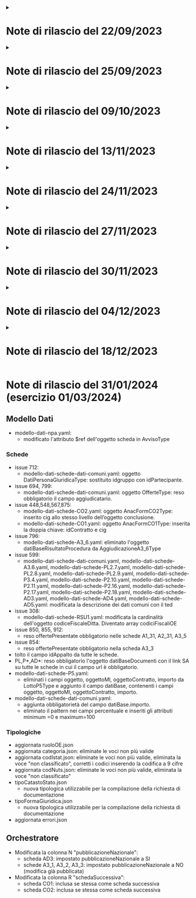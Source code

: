 <details>
<summary><h1>Note di rilascio del 22/09/2023</h1></summary>

## Modello Dati
* modello-dati-tipologiche.yaml:
  * creato un nuovo oggetto TipologicaSchemaErroriType
  * modificato l'attributo $ref dell'oggetto ErroriEnum per estendere il nuovo schema dati ($ref: '#/components/schemas/TipologicaSchemaErroriType')
* modello-dati-npa.yaml:
  * aggiunta nuova scheda SQ1
  * aggiunti gli attributi idNuovaScheda e idNuovoAvviso in EsitoOperazioneType
      
### Regole
* A1_29.dmn, A1_30.dmn, A1_31.dmn, A1_32.dmn, A1_33.dmn, A1_34.dmn, A1_35.dmn, A1_36.dmn, A1_37.dmn, A2_29.dmn, A2_30.dmn, A2_31.dmn, A2_32.dmn, A2_33.dmn, A2_34.dmn, A2_35.dmn, A2_36.dmn, A2_37.dmn, A3_1.dmn, A3_2.dmn, A3_3.dmn, A3_4.dmn, A3_5.dmn, A3_6.dmn,M1_38.dmn, M1_39.dmn, M1_40.dmn, M2_38.dmn, M2_39.dmn, M2_40.dmn:
  * aggiunte nuove regole
* AD1_25.dmn, AD1_26.dmn, AD1_27.dmn, AD1_28.dmn, AD2_25.dmn, AD2_26.dmn, AD2_27.dmn, AD2_28.dmn, AD3.dmn, P1_10.dmn, P1_11.dmn, P1_12.dmn, P1_13.dmn, P1_16.dmn, P1_17.dmn, P1_20.dmn, P1_21.dmn, P2_10.dmn, P2_11.dmn, P2_12.dmn, P2_13.dmn, P2_16.dmn, P2_17.dmn, P2_20.dmn, P2_21.dmn, P3_4.dmn:
  * regola REG7 corretto il messaggio con art. 140 co. 10 D. Lgs. 36/2023
    
### Schede
* modello-dati-schede-dati-comuni.yaml:
  * modificato l'oggetto StazioneAppaltanteType rendendo tutti i campi obbligatori tranne funzioniSvolte
  * modificato l'oggetto AggiudicazioneA1_31Type rendendo il cig obbligatorio
  * modificato l'oggetto ModificaContrattualeType togliendo lotIdentifier
  * modificato l'oggetto ModificaContrattuale_40Type togliendo lotIdentifier
  * modificato l'oggetto AggiudicazioneA7Type togliendo il lotIdentifier e inserendo il cig obbligatorio
  * modificato l'oggetto AppaltoA7Type togliendo l'idAppalto
  * aggiunto all'oggetto AppaltoP4BaseType il campo boolean costituzioneSocietaDiScopo obbligatorio
  * modificato il format datetime in date-time su tutti gli oggetti
  * modificato l'oggetto DatiTerminiInvioType: oraScadenzaPresentazioneOfferte diventa date-time
  * modificato l'oggetto DatiBaseTerminiInvioSoloOraType: oraScadenzaPresentazioneOfferte diventa date-time
  * eliminati gli oggetti MisurePremialiType, MotivoDerogaType, LingueType, TipologiaLavoroType, CondizioniNegoziataType
  * modificato l'oggetto ParitaDiGenereGenerazionaleType: l'attributo misurePremiali diventa array di MisurePremialiEnum e motivoDeroga diventa array di MotivoDerogaEnum
  * modificato l'oggetto DatiBaseDocumentiType: l'attributo lingue diventa array di LingueEnum
  * modificati gli oggetti LottoP_10Type, LottoP_11Type, LottoP_15Type,	LottoP_16Type, LottoP_17Type, LottoP_19Type,  LottoP3BaseType, LottoP6BaseType, LottoP4BaseType,LottoP7BaseType: l'attributo tipologiaLavoro diventa array di TipologiaLavoroEnum
  * modificati gli oggetti LottoBaseType, LottoP4BaseType, LottoP7BaseType: l'attributo condizioniNegoziata diventa array di CondizioniNegoziataEnum
  * modificato l'oggetto DatiBaseAccessibilitaType: il campo accessibilita non è più array, secondo quanto indicato nel ted con la sdk 1.8.0
  * modificati gli oggetti PrestazioniEnum, TipoRealizzazioneContrattoEnum, FunzioniDelegateEnum, GiustificazioneAggiudicazioneDirettaEnum, EsitoProceduraEnum, GiustificazioneEsitoProceduraEnum, MotiviModificaContrattualeEnum, MotiviVariazioneAnagraficaEnum, MotiviInterruzioneEnum, TipologiaComunicazioneEnum: rinominato il riferimento al json
  * modificati gli oggetti InvitatoType, DatiPersonaGiuridicaType, AggiudicatarioType, AggiudicatarioA1_35Type, PartecipanteType, PartecipanteADType, SoggettoType: rinominato l'attributo tipo in tipoOE
  * modificato l'oggetto PrestazioneType: rinominato l'attributo tipo in tipoSoggetto
  * modificato l'oggetto FinanziamentoType: rinominato l'attributo tipo in tipoFinanziamento	 
* modello-dati-schede-P3.5.yaml:
  * l'attributo condizioniNegoziata diventa array di CondizioniNegoziataEnum
* modello-dati-schede-A2.31.yaml, modello-dati-schede-A3.5.yaml, modello-dati-schede-A3.6.yaml:
  * reso il cig obbligatorio
* modello-dati-schede-A3.3.yaml:
  * modificato il format datetime in date-time
* modello-dati-schede-AD3.yaml:
  * reso il lotidentifier obbligatorio
* modello-dati-schede-AD4.yaml:
  * reso il lotidentifier obbligatorio
  * modificato il format datetime in date-time
* modello-dati-schede-CL1.yaml:
  * tolto l'idcontratto dall'oggetto CollaudoType e inserito nell'anacForm
  * modificato il format datetime in date-time
* modello-dati-schede-CO1.yaml, modello-dati-schede-CO2.yaml:
  * tolto l'idcontratto dall'oggetto ConclusioneType e inserito nell'anacForm
  * modificato il format datetime in date-time
* modello-dati-schede-I1.yaml:
  * tolto l'idcontratto dall'oggetto DatiInizioType e inserito nell'anacForm
  * modificato il format datetime in date-time
* modello-dati-schede-NAG.yaml:
  * reso obbligatorio il cig e i lotti
* modello-dati-schede-SC1.yaml:
  * tolto l'idcontratto dall'oggetto DatiContrattoType
  * modificato il format datetime in date-time
* modello-dati-schede-RI1.yaml:
  * aggiunto l'attributo incidenzaCronoprogramma
  * eliminato l'array sospensioni e inserito l'elemento sospensione.
  * tolto l'idcontratto dall'oggetto sospensioneType. inserito l'idscheda nell'anacForm
  * modificato il format datetime in date-time
* modello-dati-schede-SQ1.yaml:
  * aggiunta nuova scheda di superamento del quarto del tempo contrattuale
* modello-dati-schede-AC1.yaml:
  * eliminato l'array accordiBonari e inserito l'elemento accordoBonario.
  * tolto l'idcontratto dall'oggetto AccordoBonarioType e inserito nell'anacForm
  * modificato il format datetime in date-time
* modello-dati-schede-IR1.yaml:
  * eliminato l'array ritardi e inserito l'elemento ritardo.
  * tolto l'idcontratto dall'oggetto RitardoType e inserito nell'anacForm
  * modificato il format datetime in date-time
* modello-dati-schede-S2.yaml:
  * modificato il format datetime in date-time
* modello-dati-schede-RSU1.yaml:
  * eliminato l'array subappalti e inserito l'elemento subappalto.
  * tolto l'idcontratto dall'oggetto subappaltotype e inserito nell'anacForm
* modello-dati-schede-CS1.yaml:
  * eliminato l'array subappalti e inserito l'elemento subappalto.
  * tolto l'idcontratto dall'oggetto subappaltotype e inserito nell'anacForm
  * modificato il format datetime in date-time
* modello-dati-schede-ES1.yaml:
  * eliminato l'array subappalti e inserito l'elemento subappalto.
  * tolto l'idcontratto dall'oggetto subappaltotype. aggiunto l'idScheda nell'anacForm
  * modificato il format datetime in date-time
* modello-dati-schede-S3.yaml, modello-dati-schede-S4.yaml:
  * tolto lotidentifier. reso il cig obbligatorio
* modello-dati-schede-SA1.yaml:
  * eliminato l'array avanzamenti e inserito l'elemento avanzamento.
  * tolto l'idcontratto dall'oggetto avanzamentotype e inserito nell'anacForm
  * modificato il format datetime in date-time
* modello-dati-schede-SO1.yaml:
  * eliminato l'array sospensioni e inserito l'elemento sospensione.
  * tolto l'idcontratto dall'oggetto sospensioneType e inserito nell'anacForm
  * modificato il format datetime in date-time
* modello-dati-schede-SU1.yaml:
  * eliminato l'array sospensioni e inserito l'elemento sospensione.
  * tolto l'idcontratto dall'oggetto sospensioneType e inserito nell'anacForm 
* modello-dati-schede-P3.3.yaml:	
  * modificata label cigAccordoQuadro in cigAccordoQuadroConvenzione
* modello-dati-schede-P6.3.yaml, modello-dati-schede-P6.4.yaml, modello-dati-schede-P6.5.yaml, modello-dati-schede-P6.6.yaml:
  * file eliminati
  
### Tipologiche
* errori.json:
  * corretto con art. 140 co. 10 D. Lgs. 36/2023
  * inserito nuovo messaggio di errore REG77
  * inserito nuovo messaggio di errore ERR63
  * inserito nuovo messaggio di errore ERR64
  * modificato messaggio dell'errore ERR46
  * inserito nuovo messaggio di errore FVX30 
* codiceScheda.json: 
  * aggiunta la nuova scheda SQ1.
  * modificato codice C01 e C02 in CO1 e CO2
* lingue.json, statoScheda.json, statoAvviso.json, esitoOperazione.json, codNUTS.json, codIstat.json:
  * aggiornati i valori delle tipologiche  
* prestazioni.json:
  * rinominata in prestazioniComprese.json
* tipoRealizzazioneContratto.json:
  * rinominata in tipoRealizzazione.json
* funzioniDelegate.json:
  * rinominata in funzioniSvolte.json
* giustificazioneAggiudicazioneDiretta.json:
  * rinominata in giustificazioniAggiudicazioneDiretta.json
* esitoProcedura.json:
  * rinominata in esito.json
* giustificazioneEsitoProcedura.json:
  * rinominata in giustificazione.json
* motiviModificaContrattuale.json:
  * rinominata in motiviModifica.json
* motiviVariazioneAnagrafica.json:
  * rinominata in motivoVariazione.json
* motiviInterruzione.json:
  * rinominata in causaInterruzioneAnticipata.json
* tipologiaComunicazione.json:
  * rinominata in tipoComunicazione.json      
* cancellate le seguenti tipologiche perché rinominate o non utilizzate:
  * prestazioni.json
  * tipoRealizzazioneContratto.json
  * funzioniDelegate.json
  * giustificazioneAggiudicazioneDiretta.json
  * esitoProcedura.json
  * giustificazioneEsitoProcedura.json
  * motiviModificaContrattuale.json
  * motiviVariazioneAnagrafica.json
  * motiviInterruzione.json
  * erroriEform.json
  * tipologiaComunicazione.json
* tipoContenuto.json: 
  * nuova tipologica ad uso interno

## Orchestratore

## Specifiche Interfacce

## Documentazione
* Nella sezione Standard adottati del file README.md è stata aggiornata la versione sdk dell'eForms da adottare (1.8.0).
</details>

<details>
<summary><h1>Note di rilascio del 25/09/2023</h1></summary>

## JWS token 
ref. /docs/specifiche-jws/

* jws.yaml:
  * creato un nuovo file con le specifiche openAPI 3 del modello dati dell'oggetto body del token
* roadmap.md:
  * creato un nuovo file con la roadmap prevista per l'attivazione dei controlli di correttezza formale e sostanziale del JWS token 
</details>

<details>
<summary><h1>Note di rilascio del 09/10/2023</h1></summary>

## Modello Dati 

### Regole
* A3_1.dmn, A2_30.dmn, A2_33.dmn, A2_34.dmn,A3_2.dmn,A3_3.dmn,A3_4.dmn,A3_5.dmn,A3_6.dmn,A1_34.dmn,A1_33.dmn,A1_30.dmn,A1_32.dmn, A2_32.dmn,A1_35.dmn,A2_35.dmn, A2_29.dmn, A1_29.dmn: aggiornate regole

### Schede
* modello-dati-schede-P*.yaml, modello-dati-schede-PL*.yaml, modello-dati-schede-AD*.yaml, modello-dati-schede-A*.yaml, modello-dati-schede-M*.yaml, modello-dati-schede-SA1.yaml, modello-dati-schede-RSU1.yaml, modello-dati-schede-ES1.yaml, modello-dati-schede-CS1.yaml, modello-dati-schede-SO1.yaml, modello-dati-schede-SQ1.yaml, modello-dati-schede-RI1.yaml, modello-dati-schede-AC1.yaml, modello-dati-schede-CL1.yaml:
  * modificata la descrizione della scheda

* modello-dati-schede-dati-comuni.yaml:
  * eliminato l'oggetto DatiBaseAggiudicazioneSubappaltoType
  * modificato l'oggetto AggiudicazioneA4Type: rinominata la property datibaseSubappalti in datiBaseSubappalti
  * modificato l'oggetto AppaltoBaseType rendendo obbligatorio il campo categorieMerceologiche.
  * Rimosso il required del campo categorieMerceologiche dagli oggetti AppaltoP_10Type, AppaltoP_11Type, AppaltoP_12Type, AppaltoP_13Type, AppaltoP_14Type, AppaltoP_16Type, AppaltoP_17Type, AppaltoP_19Type, AppaltoP_20Type, AppaltoP_21Type. 
  * modificato l'oggetto LottoBaseType:
  	* resi obbligatori i campi categorieMerceologiche, afferenteInvestimentiPNRR, contrattiDisposizioniParticolari.
  	* eliminato il campo modalitaAcquisizione.
  * modificati gli oggetti LottoP_10Type, LottoP_11Type, LottoP_12Type, LottoP_13Type, LottoP_14Type, LottoP_16Type, LottoP_17Type, LottoP_19Type, LottoP_20Type, LottoP_21Type:
  	* rimosso il required dei campi categorieMerceologiche, afferenteInvestimentiPNRR, contrattiDisposizioniParticolari
  	* aggiunto il campo modalitaAcquisizione
  * modificato l'oggetto DatiBaseProceduraType rendendo obbligatorio il campo tipoProcedura
  * aggiunto l'oggetto DatiBaseProceduraOptionalType che non prevede il campo tipoProcedura obbligatorio
  * modificato l'oggetto AppaltoPLCompletoType cambiando la reference da DatiBaseProceduraType a DatiBaseProceduraOptionalType
  * modificato l'oggetto AppaltoP4BaseType: modificata la property datiBaseProcedura togliendo il required perché inserito nell'oggetto DatiBaseProceduraType referenziato 
  * modificato l'oggetto AppaltoP7BaseType: modificata la property datiBaseProcedura togliendo il required perché inserito nell'oggetto DatiBaseProceduraType referenziato 
  * modificato l'oggetto DatiBaseDocumentiType rendendo required la url
  * modificati gli oggetti LottoP6BaseType e LottoP7BaseType: cambiata la reference del campo datiBaseDocumenti da DatiBaseDocumentiType a DatiBaseDocumentiOptionalType
  * modificati gli oggetti LottoPLBase,LottoPLCompletoType,LottoP4BaseType: aggiunto il campo datiBaseDocumenti
  * modificati gli oggetti DatiBaseAppaltoType,DatiBaseLottoType: aggiunto il required sull'importo
  * aggiunti gli oggetti DatiBaseDocumentiOptionalType, DatiBaseAppaltoOptionalType,DatiBaseLottoOptionalType,DatiBaseAggiudicazioneOptionalType,LottoP7_2BaseType,DatiBaseLottoP7_3Type,DatiBaseCPVP7Type,DatiBaseCPVPLType,DatiBaseContrattoP7Type,DatiBaseProceduraADType, DatiBaseStrumentiProceduraAType, DatiBaseSubappaltiRequiredType
  * modificati gli oggetti AppaltoP6BaseType,LottoP6BaseType: tolta la property datibase    
  * LottoP3BaseType eliminati i campi afferenteInvestimentiPNRR, categoria.
  * DatiBaseAggiudicazioneType: aggiunto il required
  * modificato l'oggetto AppaltoAType: eliminato il campo relazioneUnicaSulleProcedure
  * modificati gli oggetti AppaltoA1_29Type, AppaltoA1_30Type, AppaltoA1_33Type, AppaltoA1_34Type : aggiunto il campo relazioneUnicaSulleProcedure
  * modificati gli oggetti AggiudicazioneCompletaType e AggiudicazioneBaseType: eliminato il campo numeroOfferteAmmesse
  * modificati gli oggetti AggiudicazioneA1_29Type, AggiudicazioneA1_30Type, AggiudicazioneA1_32Type, AggiudicazioneA1_33Type, AggiudicazioneA1_34Type, AggiudicazioneA1_35Type, AggiudicazioneA1_36Type, AggiudicazioneA1_37Type, AggiudicazioneA4Type: aggiunto il campo numeroOfferteAmmesse
  * modificati gli oggetti ModificaContrattualeType,ModificaContrattuale_40Type: tolta la property idcontratto

* modello-dati-schede-A2.32.yaml, modello-dati-schede-A2.33.yaml, modello-dati-schede-A2.34.yaml, modello-dati-schede-A2.35.yaml:
  * modificata la property datiBaseAggiudicazioneSubappalto: sostituito il puntamento all'oggetto DatiBaseAggiudicazioneSubappaltoType con DatiBaseSubappaltiType
  * rinominata la property datibaseSubappalti in datiBaseSubappalti

* modello-dati-schede-A2.29.yaml, modello-dati-schede-A2.30.yaml, modello-dati-schede-A2.31.yaml, modello-dati-schede-A7.1.2.yaml, modello-dati-schede-A3.1.yaml, modello-dati-schede-A3.2.yaml, modello-dati-schede-A3.3.yaml, modello-dati-schede-A3.4.yaml, modello-dati-schede-A3.5.yaml:
	* rinominata la property datiBaseAggiudicazioneSubappalto in datiBaseSubappalti

* modello-dati-schede-PL2.7.yaml,modello-dati-schede-PL2.8.yaml,modello-dati-schede-PL2.9.yaml:
	* eliminati i required dei campi accordoQuadro, sistemaDinamicoAcquisizione dalla property datiBaseStrumentiProcedura

* modello-dati-schede-A2.37.yaml,modello-dati-schede-A2.36.yaml:
	* modificata la property datiBaseProcedura tolto il required perché inserito nell'oggetto DatiBaseProceduraType referenziato

* modello-dati-schede-P3.5.yaml,modello-dati-schede-P3.4.yaml,modello-dati-schede-P3.3.yaml,modello-dati-schede-P3.2.yaml,modello-dati-schede-P3.1.yaml: 
	* modificato l'oggetto lotti: 
	 * cambiata la reference di datiBaseDocumenti da DatiBaseDocumentiType a DatiBaseDocumentiOptionalType
	 * aggiunti i campi afferenteInvestimentiPNRR, categoria
	 * aggiornata la reference di datiBase
	 * eliminati i required da datiBase e DatiBaseAggiudicazioneType perché già presenti nell'oggetto referenziato

* modello-dati-schede-P2.24.yaml,modello-dati-schede-P2.23.yaml,modello-dati-schede-P2.21.yaml,modello-dati-schede-P2.20.yaml,modello-dati-schede-P2.19.yaml,modello-dati-schede-P2.14.yaml,modello-dati-schede-P2.13.yaml,modello-dati-schede-P2.12.yaml,modello-dati-schede-P2.11.yaml,modello-dati-schede-P2.10.yaml:
	* modificato l'oggetto appalto: modificate le property datiBaseProcedura e datiBase: tolto il required perché inserito inserito negli oggetti referenziati
	* modificato l'oggetto lotti eliminando il required perché già presente nell'oggetto DatiBaseDocumentiType referenziato 

* modello-dati-schede-P2.12.yaml:
	* resa array la property lotti 

* modello-dati-schede-P2.18.yaml,modello-dati-schede-P2.17.yaml,modello-dati-schede-P2.16.yaml:
	* aggiunto l'oggetto DatiBaseStrumentiProceduraType con i required richiesti
	* modificato l'oggetto appalto:		
		modificata la property datiBaseStrumentiProcedura referenziando il nuovo oggetto DatiBaseStrumentiProceduraType
		modificata la property datiBase aggiornando la reference all'oggetto DatiBaseAppaltoOptionalType
	* modificato l'oggetto lotti:
		modificato l'oggetto lotto eliminando il required perché già presente nell'oggetto DatiBaseDocumentiType referenziato
		modificata la property datiBase aggiornando la reference all'oggetto DatiBaseLottoOptionalType

* modello-dati-schede-P6.1.yaml:
	* inseriti gli oggetti AppaltoP6_1Type, LottoP6_1Type 
	* modello-dati-schede-P6.2.yaml:
	* inserita la property datiBase negli oggetti AppaltoP6_2Type eLottoP6_2Type con i required opportuni

* modello-dati-schede-P7.2.yaml:
	* modificata la reference dell'oggetto LottoP7_2Type
	* aggiunto l'oggetto QuadroEconomicoType

* modello-dati-schede-P7.3.yaml: 
	* modificata la reference all'oggetto datiBase e datiBaseDocumenti

* modello-dati-schede-AD2_25.yaml, modello-dati-schede-AD2_26.yaml, modello-dati-schede-AD2_27.yaml, modello-dati-schede-AD2_28.yaml:
	* modificata la reference dell'oggetto datiBaseProcedura

* modello-dati-schede-A2_29.yaml,modello-dati-schede-A2_30.yaml,modello-dati-schede-A2_31.yaml,modello-dati-schede-A3_4.yaml:
	* cambiata la reference degli oggetti datiBaseStrumentiProcedura e datiBaseSubappalti

* modello-dati-schede-A7_1_2.yaml:
	* cambiata la reference della property datibaseprocedura

* modello-dati-schede-NAG.yaml:
	* tolto il required dalla property datiBaseRisultatoProcedura

* modello-dati-schede-M1.yaml,modello-dati-schede-M1.40.yaml,modello-dati-schede-M2.yaml,modello-dati-schede-M2.40.yaml:
	* modificato l'array delle modifiche contrattuali in property singola.
	* spostato l'idcontratto dalla property modifica all'anac form.
   
### Tipologiche
* subappalto.json:
  * modificati i valori secondo la codelist Applicability del TED
* errori.json
  * aggiornate descrizioni
  * inserito nuovo messaggio di errore ERR65
  * inserito nuovo messaggio di errore ERR66
    
</details>

<details>
<summary><h1> Note di rilascio del 13/11/2023</h1></summary>

## Modello Dati 
* modello-dati-fvoe-fva.yaml:
  * modificato tipoDato idRichiesta di RichiediDocumentoResponse
  * aggiunto attributo personaGiuridica in AnagraficaOEType utilizzato dall'operazione /recupera-anagrafica-oe
* modello-dati-npa.yaml:
  * aggiunto il type string per l'attributo lotIdentifier in LottoType
  * aggiunto ProfiloSAType utilizzato dall'operazione /recupera-profilo
  * aggiungo l'attributo idPianificazione all'oggetto EsitoOperazioneType
  * aggiunto l'attributo tipo all'oggetto DatiPianoBaseType
  * aggiunto l'attributo idPianificazione all'oggetto StatoAvvisoType
  * AvvisoBaseType estende il nuovo oggetto AvvisoCommonType e aggiunge gli attributi idAppalto e idPianificazione
  * AvvisoType estende il nuovo oggetto AvvisoCommonType e aggiunge l'attributo piano
  * spostata la scheda P7_3 nelle schede di pianificazione
* modello-dati-persona-giuridica.yaml:
  * nuovo file che riporta il modello dati della persona giuridica restituita dall'operazione /recupera-anagrafica-oe    
    
### Regole
* P*.dmn, A*.dmn:
	* revisionate le regole 

### Schede
* modello-dati-schede-AC1.yaml:
	* modificata descrizione scheda
* modello-dati-schede-CS1.yaml:
	* cambiato idcontratto con idscheda di esito subappalto
 	* aggiunto nuovo campo motivoMancataEsecuzioneSubappalto
* modello-dati-schede-CO1.yaml:
	* modificato l'oggetto ConclusioneType aggiungendo i campi motiviRisoluzione, dataStipula, dataEsecutivita.
* modello-dati-schede-dati-comuni.yaml:
	* modificato l'oggetto AggiudicazioneA4Type: corretta la label datiBaseAggiudicazioneAppalto
 	* ove presente sia idGruppo sia idPartecipante eliminato idGruppo in quanto sarà usato solo l’idPartecipante
  	* aggiornato il riferimento alla tipologica motivazioneCIG.json
  	* reso obbligatorio partecipanti negli oggetti usati dalle schede di affidamento diretto
  	* aggiornato l'oggetto DefinizioneType utilizzato nella scheda di collaudo CL1
  	* aggiunto l'enum MotivoMancataEsecuzioneSubappaltoEnum utilizzato nella scheda di conclusione subappalto CS1
  	* riscritti gli enum in upper case
* modello-dati-schede-S1.yaml:
	* aggiunto l'oggetto anacForm.elencoSoggettiRichiedenti[] che ingloba l’attuale modello dati definito
 	* rinominato idGruppo dentro soggettiInteressati in idPartecipante
* modello-dati-schede-S2.yaml:
	* idPartecipante: da tipo string diventa tipo uuid
 	* aggiunto l'oggetto anacForm.elencoSoggetti[] che ingloba l’attuale modello dati definito
 * modello-dati-schede-S3.yaml:
	* aggiunto l'oggetto anacForm.elencoIncarichi[] che ingloba l’attuale modello dati definito
	* modificato l’oggetto datiPersonaGiuridica dentro incarichi[] in un array datiPersonaGiuridica[]
 	* modificato l’oggetto datiPersonaGiuridica dentro prestazioni[] in un array datiPersonaGiuridica[]
 * modello-dati-schede-A3_6.yaml, modello-dati-schede-AD*.yaml:
 	* aggiunto l'oggetto stazioniAppaltanti
  	* modificato l'oggetto offertePresentate in partecipanti
   	* modificato l'oggetto aggiudicatario in partecipanti
* modello-dati-schede-P2*.yaml:
	* eliminata la doppia reference agli oggetti AppaltoBaseType e LottoBaseType
* modello-dati-schede-A*.yaml:
	*  reso idPartecipante obbligatorio
 	*  reso offertePresentate obbligatorio
* modello-dati-schede-P*.yaml:
	* modificato il nome dell'attributo idSchedaPreinformazione in idPianificazione
* modello-dati-schede-RSU1.yaml:
	* aggiunto il campo codiceFiscaleDittaACascata
 	* reso il campo cpv array
* modello-dati-schede-SC1.yaml:
	* modificato il tipo del campo importoCauzione in number, double.
* modello-dati-schede-CL1.yaml:
	* riscritto enum in upper case.
* modello-dati-schede-AD4.yaml:
	* aggiornata reference verso PartecipanteADType 
### Tipologiche
* errori.json
  * aggiunti i seguenti messaggi di errore: ERR67, ERR68, ERR69, ERR70, ERR71, ERR72, ERR73, ERR74, ERR75, ERR76, ERR77, ERR78, ERR79, ERR80, ERR81, ERR82, ERR83, ERR84, ERR85, ERR86, ERR87, ERR88, ERR89, ERR90, ERR91, ERR92, SEC14, SEC15, FVX31, FVX32, FVX33, FVX34, REG78
* tipoRuolo.json
  * aggiunti i nuovi valori DRP1, DRP2, DRP3 ed eliminato DRP
* statoContratto.json
  * aggiornati i valori della tipologica
* tipoPiano.json
  * aggiornati i valori della tipologica
* tipoIncarico.json:
  * eliminati i codici 9,11, 12, 14, 15, 16, 17 e 19
* statoComprova.json
  * nuova tipologica ad uso interno
* statoUtilizzo.json
  * nuova tipologica ad uso interno
* motivazioneCig.json: rinominata in motivazioneCIG.json
* motivoMancataEsecuzioneSubappalto.json
	* nuova tipologica utilizzata nella scheda di conclusione di una richiesta di subappalto   

## Orchestratore
* Aggiornato il file schema-cronologia-schede.xlsx
  
## Specifiche Interfacce
* specifiche-servizi-appalto.yaml:
  * inserita operazione /recupera-profilo
  * per l'operation /esito-operazione aggiunto in input idPianificazione
  * per le operation /modifica-avviso, /rettifica-avviso, /cancella-avviso, /ricerca-avviso aggiunto in input idPianificazione
* documento-specifiche-servizi-npa.md
  * aggiornamento dei ruoli nei paragrafi 4.4 Utenti e ruoli e 4.5 Servizi e ruoli
  * aggiornamento conferma-piano nel paragrafo 6 Contesto pianificazioneAppalto
* specifiche-servizi-fvoe-fva.yaml
  * modificata la descrizione per l'operation /recupero-anagrafica-oe
    
## Documentazione
* Nella sezione Standard adottati del file README.md è stata aggiornata la versione sdk dell'eForms da adottare (1.9.0).
</details>

<details>
<summary><h1> Note di rilascio del 24/11/2023</h1></summary>

## Modello Dati 
* modello-dati-npa.yaml:
  * eliminato attributo oggettoPrincipaleContratto in LottoType per adeguamento eform 1.9
    
### Regole
* inserite le regole di esecuzione
* AD*.dmn, P1*.dmn, P2*.dmn, P3_4.dmn, A1*.dmn, A2*.dmn:
	* modificata la REG8

### Schede
* modello-dati-schede-AD*.yaml, modello-dati-schede-A3_6.yaml, modello-dati-schede-P7_1_1.yaml, modello-dati-schede-P7_1_2.yaml, modello-dati-schede-P7_1_3.yaml,modello-dati-schede-P7_2.yaml:
	* inseriti gli attributi: importo, oggetto, oggetto contratto, codNuts, codIstat, categoria, ccnl
* modello-dati-schede-AD*.yaml e modello-dati-schede-P7*.yaml:
	* resa la cpv secondaria opzionale
* modello-dati-schede-dati-comuni.yaml:
	*  aggiunto l'oggetto MultilinguaType per l'invio dei dati in multilingua
 	* modificati gli oggetti DatiBaseAppaltoType,DatiBaseAppaltoOptionalType,DatiBaseAppaltoPLType,DatiBaseAppaltoADType,DatiBaseLottoType,DatiBaseLottoOptionalType,DatiBaseLottoPLType,DatiBaseLottoP7_3Type,DatiBaseLottoADType: aggiunto l'attributo oggettoMl per il multilingua
  	* modificato l'oggetto DatiBaseAccessibilitaType: aggiunto l'attributo giustificazioneMl per il multilingua
  	* modificato l'oggetto DatiBaseModificaContrattualeType: aggiunto l'attributo causaModificaMl per il multilingua
  	* modificati gli oggetti PartecipanteType, PartecipanteADType: aggiunto l'attributo paeseOperatoreEconomicoMl per il multilingua
  	* modificato l'oggetto DatiBaseProceduraCompletoType:
  		* aggiunto l'attributo giustificazioneProceduraAccelerataMl per il multilingua
  	 	* modificato il type dell'attributo giustificazioneProceduraAccelerata
  	* aggiunto il campo array categoriaScorporabile per tutti gli oggetti lotto.
  	* modificati gli oggetti DatiBaseRisultatoProceduraType e DatiBaseEsitoRisultatoProceduraType: cambiato il nome del campo esito in esitoProcedura
  	* modificato l'oggetto PartecipanteType: eliminate le imprese ausiliarie
  	* modificato l'oggetto PartecipanteADType:
  		* eliminate le imprese ausiliarie.
  	 	* aggiunte le obbligatorietà sui campi
	* reso opzionale il campo tipologiaLavoro
* modello-dati-schede-IR1.yaml:
	* modificato l'oggetto RitardoType: aggiunto l'attributo motivoSospensioneMl per il multilingua
* modello-dati-schede-P5.yaml:
	* modificato l'oggetto LottoP5Type: aggiunto l'attributo oggettoMl per il multilingua
 	* aggiunto l'array delle stazioni appaltanti
* modello-dati-schede-P7.3.yaml:
	* aggiunto l'array delle stazioni appaltanti
 	* tolti gli attributi idSchedaPreinformazione e termineRidottoAvvisoPreinformazione
* modello-dati-schede-RSU1.yaml:
	* modificato l'oggetto SubappaltoType: aggiunto l'attributo oggettoMl per il multilingua
* modello-dati-schede-SA1.yaml: 
	* modificato l'oggetto AvanzamentoType: aggiunto l'attributo denominazioneAvanzamentoMl per il multilingua
* modello-dati-schede-SC1.yaml:
	* idPartecipante: da tipo string diventa tipo uuid
* modello-dati-schede-I1.yaml:
	* resi opzionali i campi consegnaFrazionata e avvioPerFasi
* modello-dati-schede-AD5.yaml:
	* tolti i campi codiceFiscaleSA e denominazioneSA dall'oggetto appalto.
 	* reso opzionale il campo cup
* modello-dati-schede-P3*.yaml, modello-dati-schede-P6*.yaml, modello-dati-schede-P7_2.yaml, modello-dati-schede-AD*.yaml, modello-dati-schede-RSU1.yaml:
	* reso obbligatorio il campo espd
* adeguamento eform 1.9: eliminato l'attributo oggettoPrincipaleContratto in tutte le schede. Il campo per indicare l'oggetto del contratto è oggettoContratto e la tipologica di riferimento è la oggettoContratto.json con i valori previsti dal TED.
* modello-dati-schede-P4_2.yaml,modello-dati-schede-P4_3.yaml,modello-dati-schede-P4_4.yaml,modello-dati-schede-P4_5.yaml,modello-dati-schede-P4_6.yaml, modello-dati-schede-M1.yaml, modello-dati-schede-M1.40.yaml:
	* reso obbligatorio il campo eform
* modello-dati-schede-P3*.yaml, modello-dati-schede-P2_18.yaml:
	* reso obbligatorio il campo stazioniAppaltanti
   
### Tipologiche
* statoPiano.json
  * aggiunti i nuovi valori IN_ATT_PUBB, IN_STOP_PUBB e PUBB
* errori.json
  * aggiunti i seguenti messaggi di errore: ERR93, FVX36, FVX37, FVX38
  * aggiunti i messaggi delle regole di esecuzione
* esito.json: rinominata in esitoProcedura.json
* accessibilita.json, accordoQuadro.json, affidamentiRiservati.json, criteriAggiudicazione.json, durata.json, esitoProcedura.json, giustificazione.json, giustificazioniAggiudicazioneDiretta.json, lingue.json, motiviModifica.json, oggettoContratto.json, sistemaDinamicoAcquisizione.json, subappalto.json, tipoClassificazione.json, tipoProcedura.json:
	* inserite le descrizioni in tedesco
* motiviRevisionePrezzi.json: rinominata in motivoRevisionePrezzi.json

## Orchestratore
* Aggiornato il file schema-cronologia-schede.xlsx
</details>

<details>
<summary><h1> Note di rilascio del 27/11/2023</h1></summary>

## Modello Dati 

    
### Regole
* AD5.dmn:
	* eliminata la regola REG53 perché il modello dati non richiede il ruoloOE.
* AD4.dmn:
	* eliminate le regole REG34, REG35, REG36 perché non valide per questa scheda.

### Schede
* modello-dati-schede-A2_29.yaml, modello-dati-schede-A2_30.yaml, modello-dati-schede-A2_31.yaml:
	* modificata la reference dell'oggetto datiBaseProcedura
* modello-dati-schede-P1.10.yaml,modello-dati-schede-P1.11.yaml,modello-dati-schede-P1.12.yaml,modello-dati-schede-P1.13.yaml,modello-dati-schede-P1.16.yaml,modello-dati-schede-P1.17.yaml,modello-dati-schede-P1.20.yaml,modello-dati-schede-P1.21.yaml,modello-dati-schede-P2.10.yaml,modello-dati-schede-P2.11.yaml,modello-dati-schede-P2.12.yaml,modello-dati-schede-P2.13.yaml,modello-dati-schede-P2.16.yaml,modello-dati-schede-P2.17.yaml,modello-dati-schede-P2.20.yaml,modello-dati-schede-P2.21.yaml,modello-dati-schede-P3.1.yaml,modello-dati-schede-P3.3.yaml,modello-dati-schede-P3.4.yaml,modello-dati-schede-AD3.yaml,modello-dati-schede-AD1.25.yaml,modello-dati-schede-AD1.26.yaml,modello-dati-schede-AD1.28.yaml,modello-dati-schede-AD2.25.yaml,modello-dati-schede-AD2.26.yaml,modello-dati-schede-AD2.28.yaml
	* reso obbligatorio l'attributo quadroEconomicoStandard
</details>

<details>
<summary><h1> Note di rilascio del 30/11/2023</h1></summary>

## Scenari di esempio 
* Aggiunta la cartella [scenari-di-esempio](docs/scenari-di-esempio) che riporta la sequenza di operazioni da eseguire per ottenere l'aggiudicazione di un appalto nel settore ordinario sopra soglia
  
## Documentazione
* Nel file README.md è stato aggiunto il riferimento alla nuova sezione Scenari di esempio
</details>

<details>
<summary><h1> Note di rilascio del 04/12/2023</h1></summary>
	
## Modello Dati 

### Regole
* S3.dmn
	* riviste le regole
### Schede
* modello-dati-schede-I1.yaml:
	* modificato l'oggetto DatiInizioType: corretto il nome dell'attributo dataDisposizioneInizio (ISSUE 748)
### Tipologiche
* errori.json
  * aggiunti i seguenti messaggi di errore: ERR94
* tipoSoggettoANAG.json
  * nuova tipologica ad uso interno
* naturaGiuridicaANAG.json
  * nuova tipologica ad uso interno
  
## Orchestratore  
* Aggiornato il file schema-cronologia-schede.xlsx
</details>

<details>
<summary><h1> Note di rilascio del 18/12/2023</h1></summary>

## Modello Dati 
* modello-dati-npa.yaml:
  * aggiunto idAvvisoPVL in DatiPubblicazioneITType
  * aggiunti publicationId e publicationUrl in DatiPubblicazioneEUType
  * aggiunti codiceScheda e codiceNuovaScheda in EsitoOperazioneType
       
### Regole

### Schede
* modello-dati-schede-CSU1.yaml:
  * eliminata perché non utlizzata
* modello-dati-schede-AD3.yaml, modello-dati-schede-AD4.yaml, modello-dati-schede-AD5.yaml, modello-dati-schede-P6.1.yaml, modello-dati-schede-P6.2.yaml, modello-dati-schede-P7.2.yaml:
  * reso opzionale il campo espd
* modello-dati-schede-AD2*.yaml,modello-dati-schede-AD3.yaml,modello-dati-schede-AD4.yaml,modello-dati-schede-AD5.yaml:
	* inserito l'oggetto datiBaseDocumenti
    
### Tipologiche
* errori.json
  * aggiunti i seguenti messaggi di errore: ERR95
* CPV.json:
  * eliminati i codici duplicati 

## Orchestratore  
* Aggiornato il file schema-cronologia-schede.xlsx
</details>

# Note di rilascio del 31/01/2024 (esercizio 01/03/2024)

## Modello Dati 
* modello-dati-npa.yaml:
  * modificato l'attributo $ref dell'oggetto scheda in AvvisoType

### Schede
* issue 712:
	* modello-dati-schede-dati-comuni.yaml: oggetto DatiPersonaGiuridicaType: sostituito idgruppo con idPartecipante. 
* issue 694, 799:
	* modello-dati-schede-dati-comuni.yaml: oggetto OfferteType: reso obbligatorio il campo aggiudicatario.
* issue 448,548,567,875:	
	* modello-dati-schede-CO2.yaml: oggetto AnacFormCO2Type: inserito cig allo stesso livello dell’oggetto conclusione.
	* modello-dati-schede-CO1.yaml: oggetto AnacFormCO1Type: inserita la doppia chiave: idContratto e cig
* issue 796:
	* modello-dati-schede-A3_6.yaml: eliminato l'oggetto datiBaseRisultatoProcedura da AggiudicazioneA3_6Type
* issue 599:
	* modello-dati-schede-dati-comuni.yaml, modello-dati-schede-A3.6.yaml, modello-dati-schede-PL2.7.yaml, modello-dati-schede-PL2.8.yaml, modello-dati-schede-PL2.9.yaml, modello-dati-schede-P3.4.yaml, modello-dati-schede-P2.10.yaml, modello-dati-schede-P2.11.yaml, modello-dati-schede-P2.16.yaml, modello-dati-schede-P2.17.yaml, modello-dati-schede-P2.18.yaml, modello-dati-schede-AD3.yaml, modello-dati-schede-AD4.yaml, modello-dati-schede-AD5.yaml: modificata la descrizione dei dati comuni con il ted
* issue 308:
	* modello-dati-schede-RSU1.yaml: modificata la cardinalità dell'oggetto codiceFiscaleDitta. Diventato array codiciFiscaliOE
* issue 850, 855, 912:
	* reso offertePresentate obbligatorio nelle schede A1_31, A2_31, A3_5
* issue 854:
	* reso offertePresentate obbligatorio nella scheda A3_3 
* tolto il campo idAppalto da tutte le schede.
* PL,P*,AD*: reso obbligatorio l'oggetto datiBaseDocumenti con il link SA su tutte le schede in cui il campo url è obbligatorio.
* modello-dati-schede-P5.yaml:
	* eliminati i campi oggetto, oggettoMl, oggettoContratto, importo da LottoP5Type e aggiunto il campo datiBase, contenenti i campi oggetto, oggettoMl, oggettoContratto, importo.
 * modello-dati-schede-dati-comuni.yaml:
   	* aggiunta obbligatorietà del campo datiBase.importo.
   	* eliminato il pattern nei campi percentuale e inseriti gli attributi minimum =0 e maximum=100
   	  
### Tipologiche
* aggiornata ruoloOE.json
* aggiornata categoria.json: eliminate le voci non più valide
* aggiornata codIstat.json: eliminate le voci non più valide, eliminata la voce "non classificato", corretti i codici inserendo la codifica a 9 cifre
* aggiornata codNuts.json: eliminate le voci non più valide, eliminata la voce "non classificato"
* tipoCatastoStato.json
  * nuova tipologica utilizzabile per la compilazione della richiesta di documentazione 
* tipoFormaGiuridica.json
  * nuova tipologica utilizzabile per la compilazione della richiesta di documentazione
* aggiornata errori.json
  
## Orchestratore  
* Modificata la colonna N "pubblicazioneNazionale": 
	* scheda AD3: impostato pubblicazioneNazionale a SI
	* schede A3_1, A3_2, A3_3: impostato pubblicazioneNazionale a NO (modifica già pubblicata)
* Modificata la colonna R "schedaSuccessiva": 
	* scheda CO1: inclusa se stessa come scheda successiva
	* scheda CO2: inclusa se stessa come scheda successiva
